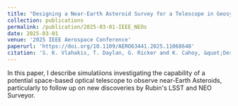 ```yaml
---
title: "Designing a Near-Earth Asteroid Survey for a Telescope in Geosynchronous Orbit"
collection: publications
permalink: /publication/2025-03-01-IEEE_NEOs
date: 2025-03-01
venue: '2025 IEEE Aerospace Conference'
paperurl: 'https://doi.org/10.1109/AERO63441.2025.11068648'
citation: 'S. K. Vlahakis, T. Daylan, G. Ricker and K. Cahoy, &quot;Designing a Near-Earth Asteroid Survey for a Telescope in Geosynchronous Orbit,&quot; 2025 IEEE Aerospace Conference, Big Sky, MT, USA, 2025, pp. 1-10, https://doi.org/10.1109/AERO63441.2025.11068648'
---
```

<!-- excerpt: 'Simulating capability of a potential space-based optical telescope to observe near Earth Asteroids' -->

In this paper, I describe simulatiions investigating the capability of a potential space-based optical telescope to observe near-Earth Asteroids, particularly to follow up on new discoveries by Rubin's LSST and NEO Surveyor.
